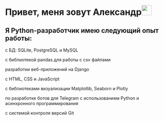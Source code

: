 <h1 align="left">Привет, меня зовут Александр<img src="https://github.com/blackcater/blackcater/raw/main/images/Hi.gif" height="32"/></h1>
<h2 align="left">Я Python-разработчик имею следующий опыт работы:</h2>
<p>с БД: SQLite, PostgreSQL и MySQL</p>
<p>с библиотекой pandas для работы с csv файлами</p>
<p>разработки веб-приложений на Django</p>
<p>с HTML, CSS и JavaScript</p>
<p>с библиотеками визуализации Matplotlib, Seaborn и Plotly</p>
<p>по разработке ботов для Telegram с использованием Python и асинхронного программирования</p>	
<p>с системой контроля версий Git</p>
